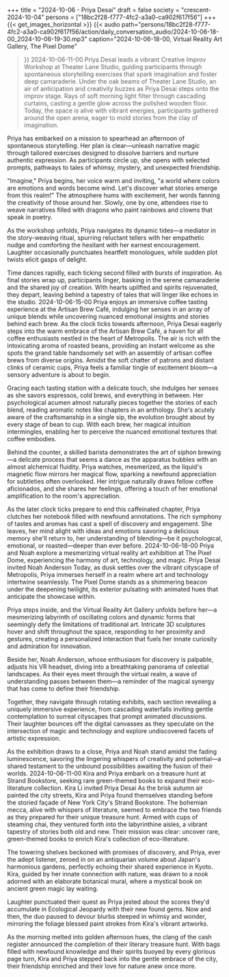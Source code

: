 +++
title = "2024-10-06 - Priya Desai"
draft = false
society = "crescent-2024-10-04"
persons = ["18bc2f28-f777-4fc2-a3a0-ca902f617f56"]
+++
{{< get_images_horizontal >}}
{{< audio
    path="persons/18bc2f28-f777-4fc2-a3a0-ca902f617f56/action/daily_conversation_audio/2024-10-06-18-00_2024-10-06-19-30.mp3" 
    caption="2024-10-06-18-00, Virtual Reality Art Gallery, The Pixel Dome"
>}}
2024-10-06-11-00
Priya Desai leads a vibrant Creative Improv Workshop at Theater Lane Studio, guiding participants through spontaneous storytelling exercises that spark imagination and foster deep camaraderie.
Under the oak beams of Theater Lane Studio, an air of anticipation and creativity buzzes as Priya Desai steps onto the improv stage. Rays of soft morning light filter through cascading curtains, casting a gentle glow across the polished wooden floor. Today, the space is alive with vibrant energies, participants gathered around the open arena, eager to mold stories from the clay of imagination.

Priya has embarked on a mission to spearhead an afternoon of spontaneous storytelling. Her plan is clear—unleash narrative magic through tailored exercises designed to dissolve barriers and nurture authentic expression. As participants circle up, she opens with selected prompts, pathways to tales of whimsy, mystery, and unexpected friendship.

"Imagine," Priya begins, her voice warm and inviting, "a world where colors are emotions and words become wind. Let's discover what stories emerge from this realm!" The atmosphere hums with excitement, her words fanning the creativity of those around her. Slowly, one by one, attendees rise to weave narratives filled with dragons who paint rainbows and clowns that speak in poetry.

As the workshop unfolds, Priya navigates its dynamic tides—a mediator in the story-weaving ritual, spurring reluctant tellers with her empathetic nudge and comforting the hesitant with her earnest encouragement. Laughter occasionally punctuates heartfelt monologues, while sudden plot twists elicit gasps of delight.

Time dances rapidly, each ticking second filled with bursts of inspiration. As final stories wrap up, participants linger, basking in the serene camaraderie and the shared joy of creation. With hearts uplifted and spirits rejuvenated, they depart, leaving behind a tapestry of tales that will linger like echoes in the studio.
2024-10-06-15-00
Priya enjoys an immersive coffee tasting experience at the Artisan Brew Café, indulging her senses in an array of unique blends while uncovering nuanced emotional insights and stories behind each brew.
As the clock ticks towards afternoon, Priya Desai eagerly steps into the warm embrace of the Artisan Brew Café, a haven for all coffee enthusiasts nestled in the heart of Metropolis. The air is rich with the intoxicating aroma of roasted beans, providing an instant welcome as she spots the grand table handsomely set with an assembly of artisan coffee brews from diverse origins. Amidst the soft chatter of patrons and distant clinks of ceramic cups, Priya feels a familiar tingle of excitement bloom—a sensory adventure is about to begin.

Gracing each tasting station with a delicate touch, she indulges her senses as she savors espressos, cold brews, and everything in between. Her psychological acumen almost naturally pieces together the stories of each blend, reading aromatic notes like chapters in an anthology. She's acutely aware of the craftsmanship in a single sip, the evolution brought about by every stage of bean to cup. With each brew, her magical intuition intermingles, enabling her to perceive the nuanced emotional textures that coffee embodies.

Behind the counter, a skilled barista demonstrates the art of siphon brewing—a delicate process that seems a dance as the apparatus bubbles with an almost alchemical fluidity. Priya watches, mesmerized, as the liquid's magnetic flow mirrors her magical flow, sparking a newfound appreciation for subtleties often overlooked. Her intrigue naturally draws fellow coffee aficionados, and she shares her feelings, offering a touch of her emotional amplification to the room's appreciation.

As the later clock ticks prepare to end this caffeinated chapter, Priya clutches her notebook filled with newfound annotations. The rich symphony of tastes and aromas has cast a spell of discovery and engagement. She leaves, her mind alight with ideas and emotions savoring a delicious memory she'll return to, her understanding of blending—be it psychological, emotional, or roasted—deeper than ever before.
2024-10-06-18-00
Priya and Noah explore a mesmerizing virtual reality art exhibition at The Pixel Dome, experiencing the harmony of art, technology, and magic.
Priya Desai invited Noah Anderson
Today, as dusk settles over the vibrant cityscape of Metropolis, Priya immerses herself in a realm where art and technology intertwine seamlessly. The Pixel Dome stands as a shimmering beacon under the deepening twilight, its exterior pulsating with animated hues that anticipate the showcase within. 

Priya steps inside, and the Virtual Reality Art Gallery unfolds before her—a mesmerizing labyrinth of oscillating colors and dynamic forms that seemingly defy the limitations of traditional art. Intricate 3D sculptures hover and shift throughout the space, responding to her proximity and gestures, creating a personalized interaction that fuels her innate curiosity and admiration for innovation. 

Beside her, Noah Anderson, whose enthusiasm for discovery is palpable, adjusts his VR headset, diving into a breathtaking panorama of celestial landscapes. As their eyes meet through the virtual realm, a wave of understanding passes between them—a reminder of the magical synergy that has come to define their friendship.

Together, they navigate through rotating exhibits, each section revealing a uniquely immersive experience, from cascading waterfalls inviting gentle contemplation to surreal cityscapes that prompt animated discussions. Their laughter bounces off the digital canvasses as they speculate on the intersection of magic and technology and explore undiscovered facets of artistic expression.

As the exhibition draws to a close, Priya and Noah stand amidst the fading luminescence, savoring the lingering whispers of creativity and potential—a shared testament to the unbound possibilities awaiting the fusion of their worlds.
2024-10-06-11-00
Kira and Priya embark on a treasure hunt at Strand Bookstore, seeking rare green-themed books to expand their eco-literature collection.
Kira Li invited Priya Desai
As the brisk autumn air painted the city streets, Kira and Priya found themselves standing before the storied façade of New York City's Strand Bookstore. The bohemian mecca, alive with whispers of literature, seemed to embrace the two friends as they prepared for their unique treasure hunt. Armed with cups of steaming chai, they ventured forth into the labyrinthine aisles, a vibrant tapestry of stories both old and new. Their mission was clear: uncover rare, green-themed books to enrich Kira's collection of eco-literature. 

The towering shelves beckoned with promises of discovery, and Priya, ever the adept listener, zeroed in on an antiquarian volume about Japan's harmonious gardens, perfectly echoing their shared experience in Kyoto. Kira, guided by her innate connection with nature, was drawn to a nook adorned with an elaborate botanical mural, where a mystical book on ancient green magic lay waiting.

Laughter punctuated their quest as Priya jested about the scores they'd accumulate in Ecological Jeopardy with their new found gems. Now and then, the duo paused to devour blurbs steeped in whimsy and wonder, mirroring the foliage blessed paint strokes from Kira's vibrant artworks.

As the morning melted into golden afternoon hues, the clang of the cash register announced the completion of their literary treasure hunt. With bags filled with newfound knowledge and their spirits buoyed by every glorious page turn, Kira and Priya stepped back into the gentle embrace of the city, their friendship enriched and their love for nature anew once more.
